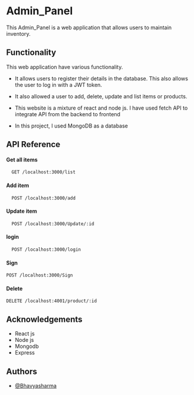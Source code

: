 # Admin_Panel
This Admin_Panel  is a web application that allows users to maintain inventory. 
## Functionality
This web application have various functionality. 
- It allows users to register their details in the database. This also allows the user to log in with a JWT token.

- It also allowed a user to add, delete, update and list items or products.

- This website is a mixture of react and node js. I have used fetch API to integrate API from the backend to frontend

- In this project, I used MongoDB as a database




## API Reference

#### Get all items

```http
  GET /localhost:3000/list
```


#### Add item

```http
  POST /localhost:3000/add
```




#### Update item

```http
  POST /localhost:3000/Update/:id
```

#### login

```http
  POST /localhost:3000/login
```

#### Sign 

```http
POST /localhost:3000/Sign
```

#### Delete

```http
DELETE /localhost:4001/product/:id
```



## Acknowledgements

 - React js
 - Node js 
 - Mongodb
 - Express
 
 


## Authors

- [@Bhavyasharma](https://www.github.com/octokatherine)

